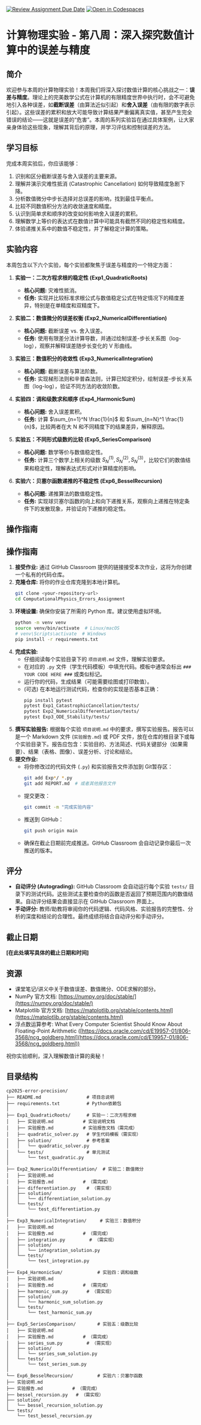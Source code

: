 [![Review Assignment Due Date](https://classroom.github.com/assets/deadline-readme-button-22041afd0340ce965d47ae6ef1cefeee28c7c493a6346c4f15d667ab976d596c.svg)](https://classroom.github.com/a/OsGSQ94T)
[![Open in Codespaces](https://classroom.github.com/assets/launch-codespace-2972f46106e565e64193e422d61a12cf1da4916b45550586e14ef0a7c637dd04.svg)](https://classroom.github.com/open-in-codespaces?assignment_repo_id=19196207)
# 计算物理实验 - 第八周：深入探究数值计算中的误差与精度

## 简介

欢迎参与本周的计算物理实验！本周我们将深入探讨数值计算的核心挑战之一：**误差与精度**。理论上的完美数学公式在计算机的有限精度世界中执行时，会不可避免地引入各种误差，如**截断误差**（由算法近似引起）和**舍入误差**（由有限的数字表示引起）。这些误差的累积和放大可能导致计算结果严重偏离真实值，甚至产生完全错误的结论——这就是误差的“危害”。本周的系列实验旨在通过具体案例，让大家亲身体验这些现象，理解其背后的原理，并学习评估和控制误差的方法。

## 学习目标

完成本周实验后，你应该能够：

1.  识别和区分截断误差与舍入误差的主要来源。
2.  理解并演示灾难性抵消 (Catastrophic Cancellation) 如何导致精度急剧下降。
3.  分析数值微分中步长选择对总误差的影响，找到最佳平衡点。
4.  比较不同数值积分方法的收敛速度和精度。
5.  认识到简单求和顺序的改变如何影响舍入误差的累积。
6.  理解数学上等价的表达式在数值计算中可能具有截然不同的稳定性和精度。
7.  体验递推关系中的数值不稳定性，并了解稳定计算的策略。

## 实验内容

本周包含以下六个实验，每个实验都聚焦于误差与精度的一个特定方面：

1.  **实验一：二次方程求根的稳定性 (Exp1_QuadraticRoots)**
    *   **核心问题:** 灾难性抵消。
    *   **任务:** 实现并比较标准求根公式与数值稳定公式在特定情况下的精度差异，特别是在单精度和双精度下。

2.  **实验二：数值微分的误差权衡 (Exp2_NumericalDifferentiation)**
    *   **核心问题:** 截断误差 vs. 舍入误差。
    *   **任务:** 使用有限差分法计算导数，并通过绘制误差-步长关系图（log-log），观察并解释误差随步长变化的 V 形曲线。

3.  **实验三：数值积分的收敛性 (Exp3_NumericalIntegration)**
    *   **核心问题:** 截断误差与算法阶数。
    *   **任务:** 实现梯形法则和辛普森法则，计算已知定积分，绘制误差-步长关系图（log-log），验证不同方法的收敛阶数。

4.  **实验四：调和级数求和顺序 (Exp4_HarmonicSum)**
    *   **核心问题:** 舍入误差累积。
    *   **任务:** 计算 $\sum_{n=1}^N \frac{1}{n}$ 和 $\sum_{n=N}^1 \frac{1}{n}$，比较两者在大 N 和不同精度下的结果差异，解释原因。

5.  **实验五：不同形式级数的比较 (Exp5_SeriesComparison)**
    *   **核心问题:** 数学等价与数值稳定性。
    *   **任务:** 计算三个数学上相关的级数 $S_N^{(1)}, S_N^{(2)}, S_N^{(3)}$，比较它们的数值结果和稳定性，理解表达式形式对计算精度的影响。

6.  **实验六：贝塞尔函数递推的不稳定性 (Exp6_BesselRecursion)**
    *   **核心问题:** 递推算法的数值稳定性。
    *   **任务:** 实现球贝塞尔函数的向上和向下递推关系，观察向上递推在特定条件下的发散现象，并验证向下递推的稳定性。

## 操作指南

## 操作指南

1.  **接受作业:** 通过 GitHub Classroom 提供的链接接受本次作业，这将为你创建一个私有的代码仓库。
2.  **克隆仓库:** 将你的作业仓库克隆到本地计算机。
    ```bash
    git clone <your-repository-url>
    cd ComputationalPhysics_Errors_Assignment
    ```
3.  **环境设置:** 确保你安装了所需的 Python 库。建议使用虚拟环境。
    ```bash
    python -m venv venv
    source venv/bin/activate  # Linux/macOS
    # venv\Scripts\activate  # Windows
    pip install -r requirements.txt
    ```
4.  **完成实验:**
    *   仔细阅读每个实验目录下的 `项目说明.md` 文件，理解实验要求。
    *   在对应的 `.py` 文件（学生代码模板）中填充代码。模板中通常会标出 `### YOUR CODE HERE ###` 或类似标记。
    *   运行你的代码，生成结果（可能需要绘图或打印数值）。
    *   (可选) 在本地运行测试代码，检查你的实现是否基本正确：
        ```bash
        pip install pytest
        pytest Exp1_CatastrophicCancellation/tests/
        pytest Exp2_NumericalDifferentiation/tests/
        pytest Exp3_ODE_Stability/tests/
        ```
5.  **撰写实验报告:** 根据每个实验 `项目说明.md` 中的要求，撰写实验报告。报告可以是一个 Markdown 文件 (`实验报告.md`) 或 PDF 文件，放在仓库的根目录下或每个实验目录下。报告应包含：实验目的、方法简述、代码关键部分（如果需要）、结果（表格、图像）、误差分析、讨论和结论。
6.  **提交作业:**
    *   将你修改过的代码文件 (`.py`) 和实验报告文件添加到 Git暂存区：
        ```bash
        git add Exp*/ *.py
        git add REPORT.md  # 或者其他报告文件
        ```
    *   提交更改：
        ```bash
        git commit -m "完成实验内容"
        ```
    *   推送到 GitHub：
        ```bash
        git push origin main
        ```
    *   确保在截止日期前完成推送。GitHub Classroom 会自动记录你最后一次推送的版本。

## 评分

*   **自动评分 (Autograding):** GitHub Classroom 会自动运行每个实验 `tests/` 目录下的测试代码。这些测试主要检查你的函数是否返回了预期范围内的数值结果。自动评分结果会直接显示在 GitHub Classroom 界面上。
*   **手动评分:** 教师/助教将审阅你的代码逻辑、代码风格、实验报告的完整性、分析的深度和结论的合理性。最终成绩将结合自动评分和手动评分。

## 截止日期

**[在此处填写具体的截止日期和时间]**

## 资源

*   课堂笔记/讲义中关于数值误差、数值微分、ODE求解的部分。
*   NumPy 官方文档: [https://numpy.org/doc/stable/](https://numpy.org/doc/stable/)
*   Matplotlib 官方文档: [https://matplotlib.org/stable/contents.html](https://matplotlib.org/stable/contents.html)
*   浮点数运算参考: What Every Computer Scientist Should Know About Floating-Point Arithmetic ([https://docs.oracle.com/cd/E19957-01/806-3568/ncg_goldberg.html](https://docs.oracle.com/cd/E19957-01/806-3568/ncg_goldberg.html))

祝你实验顺利，深入理解数值计算的奥秘！

## 目录结构
```
cp2025-error-precision/
├── README.md                 # 项目总说明
├── requirements.txt          # Python依赖包
│
├── Exp1_QuadraticRoots/      # 实验一：二次方程求根
│   ├── 实验说明.md           # 实验说明文档
│   ├── 实验报告.md           # 实验报告文档（需完成）
│   ├── quadratic_solver.py   # 学生代码模板（需实现）
│   ├── solution/             # 参考答案
│   │   └── quadratic_solver.py
│   └── tests/                # 单元测试
│       └── test_quadratic.py
│
├── Exp2_NumericalDifferentiation/  # 实验二：数值微分
│   ├── 实验说明.md
│   ├── 实验报告.md           # （需完成）
│   ├── differentiation.py    # （需实现）
│   ├── solution/
│   │   └── differentiation_solution.py
│   └── tests/
│       └── test_differentiation.py
│
├── Exp3_NumericalIntegration/     # 实验三：数值积分
│   ├── 实验说明.md
│   ├── 实验报告.md           # （需完成）
│   ├── integration.py         # （需实现）
│   ├── solution/
│   │   └── integration_solution.py
│   └── tests/
│       └── test_integration.py
│
├── Exp4_HarmonicSum/             # 实验四：调和级数
│   ├── 实验说明.md
│   ├── 实验报告.md           # （需完成）
│   ├── harmonic_sum.py       # （需实现）
│   ├── solution/
│   │   └── harmonic_sum_solution.py
│   └── tests/
│       └── test_harmonic_sum.py
│
├── Exp5_SeriesComparison/        # 实验五：级数比较
│   ├── 实验说明.md
│   ├── 实验报告.md           # （需完成）
│   ├── series_sum.py         # （需实现）
│   ├── solution/
│   │   └── series_sum_solution.py
│   └── tests/
│       └── test_series_sum.py
│
└── Exp6_BesselRecursion/         # 实验六：贝塞尔函数
├── 实验说明.md
├── 实验报告.md           # （需完成）
├── bessel_recursion.py   # （需实现）
├── solution/
│   └── bessel_recursion_solution.py
└── tests/
    └── test_bessel_recursion.py
```